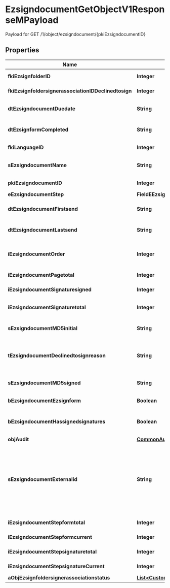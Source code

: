 

# EzsigndocumentGetObjectV1ResponseMPayload

Payload for GET /1/object/ezsigndocument/{pkiEzsigndocumentID}

## Properties

| Name | Type | Description | Notes |
|------------ | ------------- | ------------- | -------------|
|**fkiEzsignfolderID** | **Integer** | The unique ID of the Ezsignfolder |  |
|**fkiEzsignfoldersignerassociationIDDeclinedtosign** | **Integer** | The unique ID of the Ezsignfoldersignerassociation |  [optional] |
|**dtEzsigndocumentDuedate** | **String** | The maximum date and time at which the Ezsigndocument can be signed. |  |
|**dtEzsignformCompleted** | **String** | The date and time at which the Ezsignform has been completed. |  [optional] |
|**fkiLanguageID** | **Integer** | The unique ID of the Language.  Valid values:  |Value|Description| |-|-| |1|French| |2|English| |  |
|**sEzsigndocumentName** | **String** | The name of the document that will be presented to Ezsignfoldersignerassociations |  |
|**pkiEzsigndocumentID** | **Integer** | The unique ID of the Ezsigndocument |  |
|**eEzsigndocumentStep** | **FieldEEzsigndocumentStep** |  |  |
|**dtEzsigndocumentFirstsend** | **String** | The date and time when the Ezsigndocument was first sent. |  [optional] |
|**dtEzsigndocumentLastsend** | **String** | The date and time when the Ezsigndocument was sent the last time. |  [optional] |
|**iEzsigndocumentOrder** | **Integer** | The order in which the Ezsigndocument will be presented to the signatory in the Ezsignfolder. |  |
|**iEzsigndocumentPagetotal** | **Integer** | The number of pages in the Ezsigndocument. |  |
|**iEzsigndocumentSignaturesigned** | **Integer** | The number of signatures that were signed in the document. |  |
|**iEzsigndocumentSignaturetotal** | **Integer** | The number of total signatures that were requested in the Ezsigndocument. |  |
|**sEzsigndocumentMD5initial** | **String** | MD5 Hash of the initial PDF Document before signatures were applied to it. |  |
|**tEzsigndocumentDeclinedtosignreason** | **String** | A custom text message that will contain the refusal message if the Ezsigndocument is declined to sign |  [optional] |
|**sEzsigndocumentMD5signed** | **String** | MD5 Hash of the final PDF Document after all signatures were applied to it. |  |
|**bEzsigndocumentEzsignform** | **Boolean** | If the Ezsigndocument contains an Ezsignform or not |  |
|**bEzsigndocumentHassignedsignatures** | **Boolean** | If the Ezsigndocument contains signed signatures (From internal or external sources) |  |
|**objAudit** | [**CommonAudit**](CommonAudit.md) |  |  |
|**sEzsigndocumentExternalid** | **String** | This field can be used to store an External ID from the client&#39;s system.  Anything can be stored in this field, it will never be evaluated by the eZmax system and will be returned AS-IS.  To store multiple values, consider using a JSON formatted structure, a URL encoded string, a CSV or any other custom format.  |  |
|**iEzsigndocumentStepformtotal** | **Integer** | The total number of steps in the form filling phase |  |
|**iEzsigndocumentStepformcurrent** | **Integer** | The current step in the form filling phase |  |
|**iEzsigndocumentStepsignaturetotal** | **Integer** | The total number of steps in the signature filling phase |  |
|**iEzsigndocumentStepsignatureCurrent** | **Integer** | The current step in the signature phase |  |
|**aObjEzsignfoldersignerassociationstatus** | [**List&lt;CustomEzsignfoldersignerassociationstatusResponse&gt;**](CustomEzsignfoldersignerassociationstatusResponse.md) |  |  |



